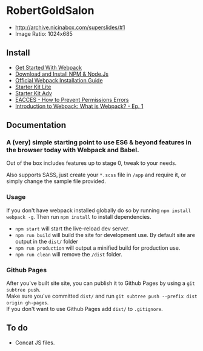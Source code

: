 # RobertGoldSalon #
- http://archive.nicinabox.com/superslides/#1
- Image Ratio: 1024x685

## Install ##
- [Get Started  With Webpack](https://teamtreehouse.com/library/getting-started-with-webpack)
- [Download and Install NPM & Node.Js](https://nodejs.org/en/)
- [Official Webpack Installation Guide](https://webpack.js.org/guides/installation/)
- [Starter Kit Lite](https://github.com/volny/ES6-webpack-starter)
- [Starter Kit Adv](https://github.com/lifenautjoe/webpack-starter-basic#usage)
- [EACCES - How to Prevent Permissions Errors](https://docs.npmjs.com/getting-started/fixing-npm-permissions)
- [Introduction to Webpack: What is Webpack? - Ep. 1](https://www.youtube.com/watch?v=aYo7YymudpE)

## Documentation ##
### A (very) simple starting point to use ES6 & beyond features in the browser today with Webpack and Babel. ###

Out of the box includes features up to stage 0, tweak to your needs.

Also supports SASS, just create your `*.scss` file in `/app` and require it, or simply change the sample file provided.

### Usage ###

If you don't have webpack installed globally do so by running `npm install webpack -g`. Then run `npm install` to install dependencies.

- `npm start` will start the live-reload dev server.
- `npm run build` will build the site for development use. By default site are output in the `dist/` folder
- `npm run production` will output a minified build for production use.
- `npm run clean` will remove the `/dist` folder.

### Github Pages ###

After you've built site site, you can publish it to Github Pages by using a `git subtree push`.  
Make sure you've committed `dist/` and run `git subtree push --prefix dist origin gh-pages`.  
If you don't want to use Github Pages add `dist/` to `.gitignore`.

## To do
- Concat JS files.
